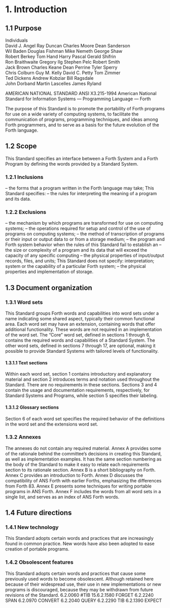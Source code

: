 # 1. Introduction 

## 1.1 Purpose 

Individuals  
David J. Angel Ray Duncan Charles Moore Dean Sanderson  
Wil Baden Douglas Fishman Mike Nemeth George Shaw  
Robert Berkey Tom Hand Harry Pascal Gerald Shifrin  
Ron Braithwaite Gregory Ilg Stephen Pelc Robert Smith  
Jack Brown Charles Keane Dean Perrine Tyler Sperry  
Chris Colburn Guy M. Kelly David C. Petty Tom Zimmer  
Ted Dickens Andrew Kobziar Bill Ragsdale  
John Dorband Martin Lascelles James Ryland  

AMERICAN NATIONAL STANDARD ANSI X3.215-1994  American National Standard  for Information Systems —  Programming Language —  Forth  

The purpose of this Standard is to promote the portability of Forth programs for use on a wide variety of  computing systems, to facilitate the communication of programs, programming techniques, and ideas among  Forth programmers, and to serve as a basis for the future evolution of the Forth language.

## 1.2 Scope 

This Standard specifies an interface between a Forth System and a Forth Program by defining the words  provided by a Standard System.

### 1.2.1 Inclusions 

– the forms that a program written in the Forth language may take; 
This Standard specifies:  – the rules for interpreting the meaning of a program and its data.

### 1.2.2 Exclusions 

– the mechanism by which programs are transformed for use on computing systems; 
– the operations required for setup and control of the use of programs on computing systems; 
– the method of transcription of programs or their input or output data to or from a storage medium; 
– the program and Forth system behavior when the rules of this Standard fail to establish an 
– the size or complexity of a program and its data that will exceed the capacity of any specific computing 
– the physical properties of input/output records, files, and units; 
This Standard does not specify:  interpretation;  system or the capability of a particular Forth system;  – the physical properties and implementation of storage.

## 1.3 Document organization 


### 1.3.1 Word sets 

This Standard groups Forth words and capabilities into word sets under a name indicating some shared  aspect, typically their common functional area. Each word set may have an extension, containing words that  offer additional functionality. These words are not required in an implementation of the word set.
The “Core” word set, defined in sections 1 through 6, contains the required words and capabilities of a  Standard System. The other word sets, defined in sections 7 through 17, are optional, making it possible to  provide Standard Systems with tailored levels of functionality.

#### 1.3.1.1 Text sections 

Within each word set, section 1 contains introductory and explanatory material and section 2 introduces  terms and notation used throughout the Standard. There are no requirements in these sections.
Sections 3 and 4 contain the usage and documentation requirements, respectively, for Standard Systems and  Programs, while section 5 specifies their labeling.

#### 1.3.1.2 Glossary sections 

Section 6 of each word set specifies the required behavior of the definitions in the word set and the  extensions word set.

### 1.3.2 Annexes 

The annexes do not contain any required material.
Annex A provides some of the rationale behind the committee’s decisions in creating this Standard, as well  as implementation examples. It has the same section numbering as the body of the Standard to make it easy  to relate each requirements section to its rationale section.
Annex B is a short bibliography on Forth.
Annex C provides an introduction to Forth.
Annex D discusses the compatibility of ANS Forth with earlier Forths, emphasizing the differences from  Forth 83.
Annex E presents some techniques for writing portable programs in ANS Forth.
Annex F includes the words from all word sets in a single list, and serves as an index of ANS Forth words.

## 1.4 Future directions 


### 1.4.1 New technology 

This Standard adopts certain words and practices that are increasingly found in common practice. New  words have also been adopted to ease creation of portable programs.

### 1.4.2 Obsolescent features 

This Standard adopts certain words and practices that cause some previously used words to become  obsolescent. Although retained here because of their widespread use, their use in new implementations or  new programs is discouraged, because they may be withdrawn from future revisions of the Standard.
 6.2.0060 #TIB 15.6.2.1580 FORGET 6.2.2240 SPAN 
 6.2.0970 CONVERT 6.2.2040 QUERY 6.2.2290 TIB
 6.2.1390 EXPECT

